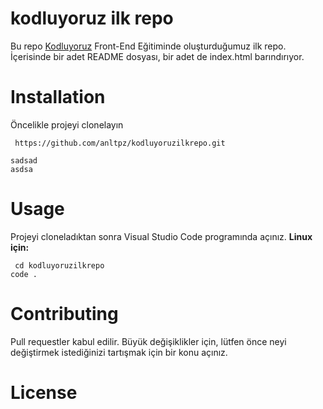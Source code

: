 # kodluyoruz ilk repo
Bu repo [Kodluyoruz](https://www.kodluyoruz.org/) Front-End Eğitiminde oluşturduğumuz ilk repo. İçerisinde bir adet README dosyası, bir adet de index.html barındırıyor.


# Installation

Öncelikle projeyi clonelayın 
```
 https://github.com/anltpz/kodluyoruzilkrepo.git 
 ```

```
sadsad
asdsa
```

# Usage
Projeyi cloneladıktan sonra Visual Studio Code programında açınız.
**Linux için:**

```
 cd kodluyoruzilkrepo   
code .
```

# Contributing
Pull requestler kabul edilir. Büyük değişiklikler için, lütfen önce neyi değiştirmek istediğinizi tartışmak için bir konu açınız.

# License

